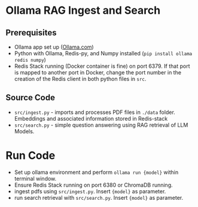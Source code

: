 # Ollama RAG Ingest and Search

## Prerequisites

- Ollama app set up ([Ollama.com](Ollama.com))
- Python with Ollama, Redis-py, and Numpy installed (`pip install ollama redis numpy`)
- Redis Stack running (Docker container is fine) on port 6379.  If that port is mapped to another port in 
Docker, change the port number in the creation of the Redis client in both python files in `src`.

## Source Code
- `src/ingest.py` - imports and processes PDF files in `./data` folder. Embeddings and associated information 
stored in Redis-stack
- `src/search.py` - simple question answering using RAG retrieval of LLM Models.

# Run Code
- Set up ollama environment and perform `ollama run {model}` within terminal window.
- Ensure Redis Stack running on port 6380 or ChromaDB running.
- ingest pdfs using `src/ingest.py`. Insert `{model}` as parameter.
- run search retrieval with `src/search.py`. Insert `{model}` as parameter.

